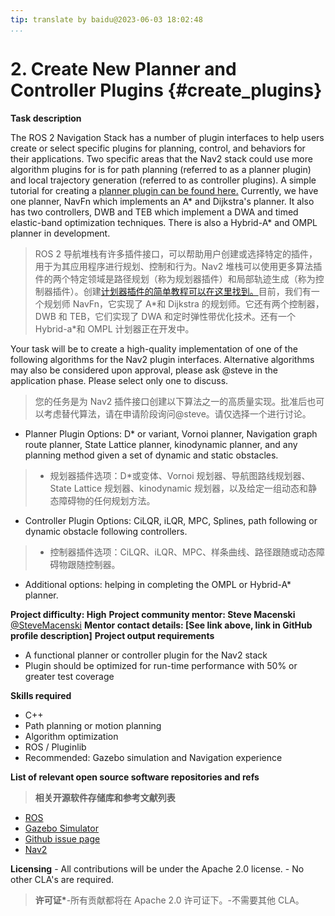 ```yaml
---
tip: translate by baidu@2023-06-03 18:02:48
...
```


# 2. Create New Planner and Controller Plugins {#create_plugins}

**Task description**

The ROS 2 Navigation Stack has a number of plugin interfaces to help users create or select specific plugins for planning, control, and behaviors for their applications. Two specific areas that the Nav2 stack could use more algorithm plugins for is for path planning (referred to as a planner plugin) and local trajectory generation (referred to as controller plugins). A simple tutorial for creating a [planner plugin can be found here.](https://navigation.ros.org/tutorials/docs/writing_new_nav2planner_plugin.html) Currently, we have one planner, NavFn which implements an A\* and Dijkstra\'s planner. It also has two controllers, DWB and TEB which implement a DWA and timed elastic-band optimization techniques. There is also a Hybrid-A\* and OMPL planner in development.

> ROS 2 导航堆栈有许多插件接口，可以帮助用户创建或选择特定的插件，用于为其应用程序进行规划、控制和行为。Nav2 堆栈可以使用更多算法插件的两个特定领域是路径规划（称为规划器插件）和局部轨迹生成（称为控制器插件）。创建[计划器插件的简单教程可以在这里找到。](https://navigation.ros.org/tutorials/docs/writing_new_nav2planner_plugin.html)目前，我们有一个规划师 NavFn，它实现了 A\*和 Dijkstra 的规划师。它还有两个控制器，DWB 和 TEB，它们实现了 DWA 和定时弹性带优化技术。还有一个 Hybrid-a\*和 OMPL 计划器正在开发中。

Your task will be to create a high-quality implementation of one of the following algorithms for the Nav2 plugin interfaces. Alternative algorithms may also be considered upon approval, please ask \@steve in the application phase. Please select only one to discuss.

> 您的任务是为 Nav2 插件接口创建以下算法之一的高质量实现。批准后也可以考虑替代算法，请在申请阶段询问\@steve。请仅选择一个进行讨论。

- Planner Plugin Options: D\* or variant, Vornoi planner, Navigation graph route planner, State Lattice planner, kinodynamic planner, and any planning method given a set of dynamic and static obstacles.

> - 规划器插件选项：D\*或变体、Vornoi 规划器、导航图路线规划器、State Lattice 规划器、kinodynamic 规划器，以及给定一组动态和静态障碍物的任何规划方法。

- Controller Plugin Options: CiLQR, iLQR, MPC, Splines, path following or dynamic obstacle following controllers.

> - 控制器插件选项：CiLQR、iLQR、MPC、样条曲线、路径跟随或动态障碍物跟随控制器。

- Additional options: helping in completing the OMPL or Hybrid-A\* planner.

**Project difficulty: High**
**Project community mentor: Steve Macenski** [\@SteveMacenski](https://github.com/SteveMacenski)
**Mentor contact details: \[See link above, link in GitHub profile description\]**
**Project output requirements**

- A functional planner or controller plugin for the Nav2 stack
- Plugin should be optimized for run-time performance with 50% or greater test coverage

**Skills required**

- C++
- Path planning or motion planning
- Algorithm optimization
- ROS / Pluginlib
- Recommended: Gazebo simulation and Navigation experience

**List of relevant open source software repositories and refs**

> **相关开源软件存储库和参考文献列表**

- [ROS](https://www.ros.org/)
- [Gazebo Simulator](http://gazebosim.org/)
- [Github issue page](https://github.com/ros-planning/navigation2/issues/1710)
- [Nav2](https://navigation.ros.org/)

**Licensing** - All contributions will be under the Apache 2.0 license. - No other CLA\'s are required.

> **许可证\***-所有贡献都将在 Apache 2.0 许可证下。-不需要其他 CLA。
